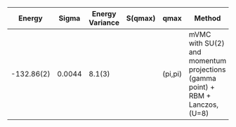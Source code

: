 |       Energy    |  Sigma          | Energy Variance  |  S(qmax)          | qmax             | Method                                                                         | Data repository   |
| ----------------| ----------------| -----------------| ----------------| -----------------| --------------------------------------------------------------------------------| ------------------|
|    -132.86(2) |   0.0044  |   8.1(3)       |                             | (pi,pi)              | mVMC with SU(2) and momentum projections (gamma point) + RBM + Lanczos, (U=8)     | 
